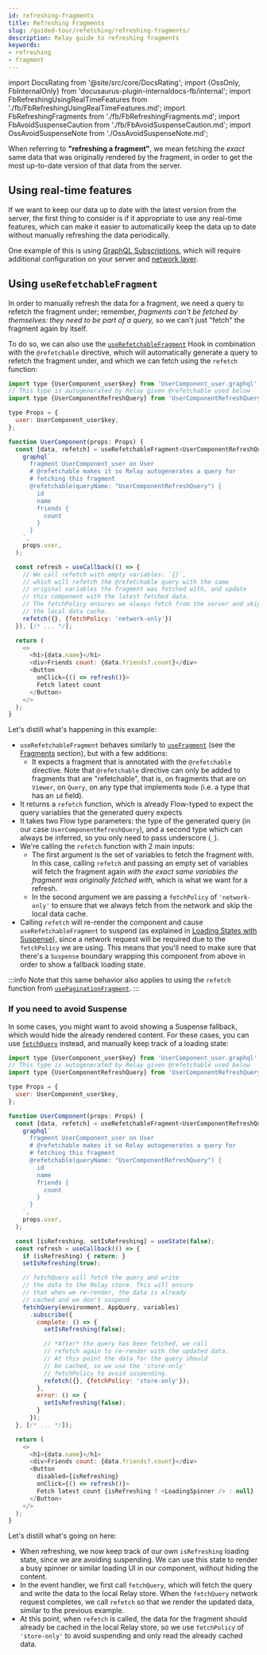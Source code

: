 ```yaml
---
id: refreshing-fragments
title: Refreshing Fragments
slug: /guided-tour/refetching/refreshing-fragments/
description: Relay guide to refreshing fragments
keywords:
- refreshing
- fragment
---
```


import DocsRating from '@site/src/core/DocsRating';
import {OssOnly, FbInternalOnly} from 'docusaurus-plugin-internaldocs-fb/internal';
import FbRefreshingUsingRealTimeFeatures from './fb/FbRefreshingUsingRealTimeFeatures.md';
import FbRefreshingFragments from './fb/FbRefreshingFragments.md';
import FbAvoidSuspenseCaution from './fb/FbAvoidSuspenseCaution.md';
import OssAvoidSuspenseNote from './OssAvoidSuspenseNote.md';

When referring to **"refreshing a fragment"**, we mean fetching the *exact* same data that was originally rendered by the fragment, in order to get the most up-to-date version of that data from the server.

## Using real-time features

<FbInternalOnly>
  <FbRefreshingUsingRealTimeFeatures />
</FbInternalOnly>

<OssOnly>
If we want to keep our data up to date with the latest version from the server, the first thing to consider is if it appropriate to use any real-time features, which can make it easier to automatically keep the data up to date without manually refreshing the data periodically.

One example of this is using [GraphQL Subscriptions](https://relay.dev/docs/guided-tour/updating-data/graphql-subscriptions/), which will require additional configuration on your server and [network layer](https://relay.dev/docs/guided-tour/updating-data/graphql-subscriptions/#configuring-the-network-layer).
</OssOnly>

## Using `useRefetchableFragment`

In order to manually refresh the data for a fragment, we need a query to refetch the fragment under; remember, *fragments can't be fetched by themselves: they need to be part of a query,* so we can't just "fetch" the fragment again by itself.

To do so, we can also use the [`useRefetchableFragment`](../../../api-reference/use-refetchable-fragment/) Hook in combination with the `@refetchable` directive, which will automatically generate a query to refetch the fragment under, and which we can fetch using the `refetch` function:

<FbInternalOnly>
  <FbRefreshingFragments />
</FbInternalOnly>

<OssOnly>

```js
import type {UserComponent_user$key} from 'UserComponent_user.graphql';
// This type is autogenerated by Relay given @refetchable used below
import type {UserComponentRefreshQuery} from 'UserComponentRefreshQuery.graphql';

type Props = {
  user: UserComponent_user$key,
};

function UserComponent(props: Props) {
  const [data, refetch] = useRefetchableFragment<UserComponentRefreshQuery, _>(
    graphql`
      fragment UserComponent_user on User
      # @refetchable makes it so Relay autogenerates a query for
      # fetching this fragment
      @refetchable(queryName: "UserComponentRefreshQuery") {
        id
        name
        friends {
          count
        }
      }
    `,
    props.user,
  );

  const refresh = useCallback(() => {
    // We call refetch with empty variables: `{}`,
    // which will refetch the @refetchable query with the same
    // original variables the fragment was fetched with, and update
    // this component with the latest fetched data.
    // The fetchPolicy ensures we always fetch from the server and skip
    // the local data cache.
    refetch({}, {fetchPolicy: 'network-only'})
  }), [/* ... */];

  return (
    <>
      <h1>{data.name}</h1>
      <div>Friends count: {data.friends?.count}</div>
      <Button
        onClick={() => refresh()}>
        Fetch latest count
      </Button>
    </>
  );
}
```

Let's distill what's happening in this example:

* `useRefetchableFragment` behaves similarly to [`useFragment`](../../../api-reference/use-fragment/) (see the [Fragments](../../rendering/fragments/) section), but with a few additions:
    * It expects a fragment that is annotated with the `@refetchable` directive. Note that  `@refetchable` directive can only be added to fragments that are "refetchable", that is, on fragments that are on `Viewer`, on `Query`, on any type that implements `Node` (i.e. a type that has an `id` field).
* It returns a `refetch` function, which is already Flow-typed to expect the query variables that the generated query expects
* It takes two Flow type parameters: the type of the generated query (in our case  `UserComponentRefreshQuery`), and a second type which can always be inferred, so you only need to pass underscore (`_`).
* We're calling the `refetch` function with 2 main inputs:
    * The first argument is the set of variables to fetch the fragment with. In this case, calling `refetch` and passing an empty set of variables will fetch the fragment again *with the exact same variables the fragment was originally fetched with,* which is what we want for a refresh.
    * In the second argument we are passing a `fetchPolicy` of `'network-only'` to ensure that we always fetch from the network and skip the local data cache.
* Calling `refetch` will re-render the component and cause `useRefetchableFragment` to suspend (as explained in [Loading States with Suspense](../../rendering/loading-states/)), since a network request will be required due to the `fetchPolicy` we are using. This means that you'll need to make sure that there's a `Suspense` boundary wrapping this component from above in order to show a fallback loading state.

</OssOnly>

:::info
Note that this same behavior also applies to using the `refetch` function from [`usePaginationFragment`](../../../api-reference/use-pagination-fragment).
:::

### If you need to avoid Suspense

In some cases, you might want to avoid showing a Suspense fallback, which would hide the already rendered content. For these cases, you can use [`fetchQuery`](../../../api-reference/fetch-query/) instead, and manually keep track of a loading state:

<FbInternalOnly>
  <FbAvoidSuspenseCaution />
</FbInternalOnly>

<OssOnly>
  <OssAvoidSuspenseNote />
</OssOnly>

```js
import type {UserComponent_user$key} from 'UserComponent_user.graphql';
// This type is autogenerated by Relay given @refetchable used below
import type {UserComponentRefreshQuery} from 'UserComponentRefreshQuery.graphql';

type Props = {
  user: UserComponent_user$key,
};

function UserComponent(props: Props) {
  const [data, refetch] = useRefetchableFragment<UserComponentRefreshQuery, _>(
    graphql`
      fragment UserComponent_user on User
      # @refetchable makes it so Relay autogenerates a query for
      # fetching this fragment
      @refetchable(queryName: "UserComponentRefreshQuery") {
        id
        name
        friends {
          count
        }
      }
    `,
    props.user,
  );

  const [isRefreshing, setIsRefreshing] = useState(false);
  const refresh = useCallback(() => {
    if (isRefreshing) { return; }
    setIsRefreshing(true);

    // fetchQuery will fetch the query and write
    // the data to the Relay store. This will ensure
    // that when we re-render, the data is already
    // cached and we don't suspend
    fetchQuery(environment, AppQuery, variables)
      .subscribe({
        complete: () => {
          setIsRefreshing(false);

          // *After* the query has been fetched, we call
          // refetch again to re-render with the updated data.
          // At this point the data for the query should
          // be cached, so we use the 'store-only'
          // fetchPolicy to avoid suspending.
          refetch({}, {fetchPolicy: 'store-only'});
        },
        error: () => {
          setIsRefreshing(false);
        }
      });
  }, [/* ... */]);

  return (
    <>
      <h1>{data.name}</h1>
      <div>Friends count: {data.friends?.count}</div>
      <Button
        disabled={isRefreshing}
        onClick={() => refresh()}>
        Fetch latest count {isRefreshing ? <LoadingSpinner /> : null}
      </Button>
    </>
  );
}
```

Let's distill what's going on here:

* When refreshing, we now keep track of our own `isRefreshing` loading state, since we are avoiding suspending. We can use this state to render a busy spinner or similar loading UI in our component, *without* hiding the content.
* In the event handler, we first call `fetchQuery`, which will fetch the query and write the data to the local Relay store. When the `fetchQuery` network request completes, we call `refetch` so that we render the updated data, similar to the previous example.
* At this point, when `refetch` is called, the data for the fragment should already be cached in the local Relay store, so we use `fetchPolicy` of `'store-only'` to avoid suspending and only read the already cached data.

<DocsRating />

